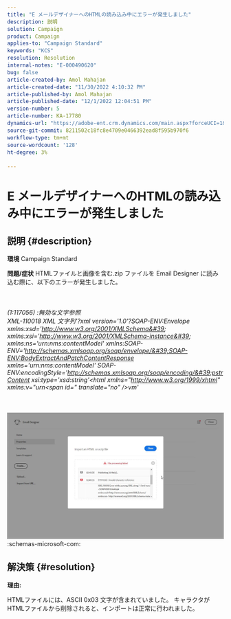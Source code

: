 ```yaml
---
title: "E メールデザイナーへのHTMLの読み込み中にエラーが発生しました"
description: 説明
solution: Campaign
product: Campaign
applies-to: "Campaign Standard"
keywords: "KCS"
resolution: Resolution
internal-notes: "E-000490620"
bug: false
article-created-by: Amol Mahajan
article-created-date: "11/30/2022 4:10:32 PM"
article-published-by: Amol Mahajan
article-published-date: "12/1/2022 12:04:51 PM"
version-number: 5
article-number: KA-17780
dynamics-url: "https://adobe-ent.crm.dynamics.com/main.aspx?forceUCI=1&pagetype=entityrecord&etn=knowledgearticle&id=3d789c7f-c970-ed11-9561-6045bd006079"
source-git-commit: 8211502c18fc8e4709e0466392ead8f595b970f6
workflow-type: tm+mt
source-wordcount: '128'
ht-degree: 3%

---
```


# E メールデザイナーへのHTMLの読み込み中にエラーが発生しました

## 説明 {#description}

<b>環境</b>
Campaign Standard


<b>問題/症状</b>
HTMLファイルと画像を含む.zip ファイルを Email Designer に読み込む際に、以下のエラーが発生しました。
<br><br> <br><br>*(1:117056) :無効な文字参照
<br>XML-110018 XML 文字列&#39;?xml version=&#39;1.0&#39;?SOAP-ENV:Envelope xmlns:xsd=&#39;http://www.w3.org/2001/XMLSchema&#39; xmlns:xsi=&#39;http://www.w3.org/2001/XMLSchema-instance&#39; xmlns:ns=&#39;urn:nms:contentModel&#39; xmlns:SOAP-ENV=&#39;http://schemas.xmlsoap.org/soap/envelope/&#39;SOAP-ENV:BodyExtractAndPatchContentResponse xmlns=&#39;urn:nms:contentModel&#39; SOAP-ENV:encodingStyle=&#39;http://schemas.xmlsoap.org/soap/encoding/&#39;pstrContent xsi:type=&#39;xsd:string&#39;&lt;html xmlns=&quot;http://www.w3.org/1999/xhtml&quot; xmlns:v=&quot;urn&lt;span id=&quot; translate=&quot;no&quot; />vm&#39;*<br><br> <br><br>![](assets/___43789c7f-c970-ed11-9561-6045bd006079___.jpeg)<br>:schemas-microsoft-com:

## 解決策 {#resolution}


<b>理由:</b>

HTMLファイルには、ASCII 0x03 文字が含まれていました。 キャラクタがHTMLファイルから削除されると、インポートは正常に行われました。
